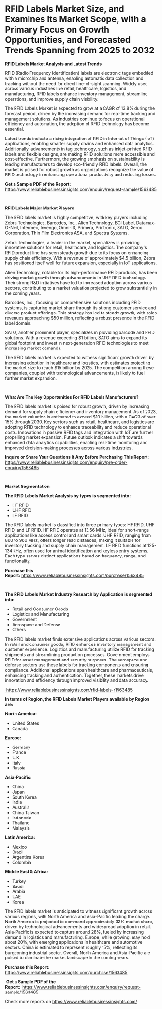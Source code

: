 <p><h1>RFID Labels Market Size, and Examines its Market Scope, with a Primary Focus on Growth Opportunities, and Forecasted Trends Spanning from 2025 to 2032</h1></p><p><strong>RFID Labels Market Analysis and Latest Trends</strong></p>
<p><p>RFID (Radio Frequency Identification) labels are electronic tags embedded with a microchip and antenna, enabling automatic data collection and tracking without the need for direct line-of-sight scanning. Widely used across various industries like retail, healthcare, logistics, and manufacturing, RFID labels enhance inventory management, streamline operations, and improve supply chain visibility.</p><p>The RFID Labels Market is expected to grow at a CAGR of 13.8% during the forecast period, driven by the increasing demand for real-time tracking and management solutions. As industries continue to focus on operational efficiency and automation, the adoption of RFID technology has become essential. </p><p>Latest trends indicate a rising integration of RFID in Internet of Things (IoT) applications, enabling smarter supply chains and enhanced data analytics. Additionally, advancements in tag technology, such as inkjet-printed RFID labels and flexible designs, are making RFID solutions more accessible and cost-effective. Furthermore, the growing emphasis on sustainability is leading manufacturers to develop eco-friendly RFID labels. Overall, the market is poised for robust growth as organizations recognize the value of RFID technology in enhancing operational productivity and reducing losses.</p></p>
<p><strong>Get a Sample PDF of the Report:&nbsp;</strong> <a href="https://www.reliablebusinessinsights.com/enquiry/request-sample/1563485?utm_campaign=3000&utm_medium=2&utm_source=Github&utm_content=ia&utm_term=05042025&utm_id=rfid-labels">https://www.reliablebusinessinsights.com/enquiry/request-sample/1563485</a></p>
<p>&nbsp;</p>
<p><strong>RFID Labels Major Market Players</strong></p>
<p><p>The RFID labels market is highly competitive, with key players including Zebra Technologies, Barcodes, Inc., Alien Technology, BCI Label, Datamax-O-Neil, Intermec, Invengo, Omni-ID, Primera, Printronix, SATO, Xerox Corporation, Thin Film Electronics ASA, and Spectra Systems. </p><p>Zebra Technologies, a leader in the market, specializes in providing innovative solutions for retail, healthcare, and logistics. The company's RFID product line has seen steady growth due to its focus on enhancing supply chain efficiency. With a revenue of approximately $4.5 billion, Zebra has positioned itself well for future expansion, especially in IoT applications.</p><p>Alien Technology, notable for its high-performance RFID products, has been driving market growth through advancements in UHF RFID technology. Their strong R&D initiatives have led to increased adoption across various sectors, contributing to a market valuation projected to grow substantially in the coming years.</p><p>Barcodes, Inc., focusing on comprehensive solutions including RFID systems, is capturing market share through its strong customer service and diverse product offerings. This strategy has led to steady growth, with sales revenues approaching $50 million, reflecting a robust presence in the RFID label domain.</p><p>SATO, another prominent player, specializes in providing barcode and RFID solutions. With a revenue exceeding $1 billion, SATO aims to expand its global footprint and invest in next-generation RFID technologies to meet increasing market demands.</p><p>The RFID labels market is expected to witness significant growth driven by increasing adoption in healthcare and logistics, with estimates projecting the market size to reach $15 billion by 2025. The competition among these companies, coupled with technological advancements, is likely to fuel further market expansion.</p></p>
<p>&nbsp;</p>
<p><strong>What Are The Key Opportunities For RFID Labels Manufacturers?</strong></p>
<p><p>The RFID labels market is poised for robust growth, driven by increasing demand for supply chain efficiency and inventory management. As of 2023, the market valuation is estimated to exceed $10 billion, with a CAGR of over 15% through 2030. Key sectors such as retail, healthcare, and logistics are adopting RFID technology to enhance traceability and reduce operational costs. Innovations in passive RFID tags and integration with IoT are further propelling market expansion. Future outlook indicates a shift towards enhanced data analytics capabilities, enabling real-time monitoring and improved decision-making processes across various industries.</p></p>
<p><strong>Inquire or Share Your Questions If Any Before Purchasing This Report:</strong> <a href="https://www.reliablebusinessinsights.com/enquiry/pre-order-enquiry/1563485?utm_campaign=3000&utm_medium=2&utm_source=Github&utm_content=ia&utm_term=05042025&utm_id=rfid-labels">https://www.reliablebusinessinsights.com/enquiry/pre-order-enquiry/1563485</a></p>
<p>&nbsp;</p>
<p><strong>Market Segmentation</strong></p>
<p><strong>The RFID Labels Market Analysis by types is segmented into:</strong></p>
<p><ul><li>HF RFID</li><li>UHF RFID</li><li>LF RFID</li></ul></p>
<p><p>The RFID labels market is classified into three primary types: HF RFID, UHF RFID, and LF RFID. HF RFID operates at 13.56 MHz, ideal for short-range applications like access control and smart cards. UHF RFID, ranging from 860 to 960 MHz, offers longer read distances, making it suitable for inventory tracking and supply chain management. LF RFID functions at 125-134 kHz, often used for animal identification and keyless entry systems. Each type serves distinct applications based on frequency, range, and functionality.</p></p>
<p><strong>Purchase this Report:&nbsp;</strong><a href="https://www.reliablebusinessinsights.com/purchase/1563485?utm_campaign=3000&utm_medium=2&utm_source=Github&utm_content=ia&utm_term=05042025&utm_id=rfid-labels">https://www.reliablebusinessinsights.com/purchase/1563485</a></p>
<p>&nbsp;</p>
<p><strong>The RFID Labels Market Industry Research by Application is segmented into:</strong></p>
<p><ul><li>Retail and Consumer Goods</li><li>Logistics and Manufacturing</li><li>Government</li><li>Aerospace and Defense</li><li>Others</li></ul></p>
<p><p>The RFID labels market finds extensive applications across various sectors. In retail and consumer goods, RFID enhances inventory management and customer experience. Logistics and manufacturing utilize RFID for tracking shipments and streamlining production processes. Government employs RFID for asset management and security purposes. The aerospace and defense sectors use these labels for tracking components and ensuring compliance. Additional applications span healthcare and pharmaceuticals, enhancing tracking and authentication. Together, these markets drive innovation and efficiency through improved visibility and data accuracy.</p></p>
<p><a href="https://www.reliablebusinessinsights.com/rfid-labels-r1563485?utm_campaign=3000&utm_medium=2&utm_source=Github&utm_content=ia&utm_term=05042025&utm_id=rfid-labels">&nbsp;https://www.reliablebusinessinsights.com/rfid-labels-r1563485</a></p>
<p><strong>In terms of Region, the RFID Labels Market Players available by Region are:</strong></p>
<p>
    <p> <strong> North America: </strong>
        <ul>
            <li>United States</li>
            <li>Canada</li>
        </ul>
        </p> 
    <p> <strong> Europe: </strong>
        <ul>
            <li>Germany</li>
            <li>France</li>
            <li>U.K.</li>
            <li>Italy</li>
            <li>Russia</li>
        </ul>
        </p> 
    <p> <strong> Asia-Pacific: </strong>
        <ul>
            <li>China</li>
            <li>Japan</li>
            <li>South Korea</li>
            <li>India</li>
            <li>Australia</li>
            <li>China Taiwan</li>
            <li>Indonesia</li>
            <li>Thailand</li>
            <li>Malaysia</li>
        </ul>
        </p> 
    <p> <strong> Latin America: </strong>
        <ul>
            <li>Mexico</li>
            <li>Brazil</li>
            <li>Argentina Korea</li>
            <li>Colombia</li>
        </ul>
        </p> 
    <p> <strong> Middle East & Africa: </strong>
        <ul>
            <li>Turkey</li>
            <li>Saudi</li>
            <li>Arabia</li>
            <li>UAE</li>
            <li>Korea</li>
        </ul>
    </p>
    </p>
<p><p>The RFID labels market is anticipated to witness significant growth across various regions, with North America and Asia-Pacific leading the charge. North America is projected to command approximately 32% market share, driven by technological advancements and widespread adoption in retail. Asia-Pacific is expected to capture around 28%, fueled by increasing demand in logistics and manufacturing. Europe, while growing, may hold about 20%, with emerging applications in healthcare and automotive sectors. China is estimated to represent roughly 15%, reflecting its burgeoning industrial sector. Overall, North America and Asia-Pacific are poised to dominate the market landscape in the coming years.</p></p>
<p><strong>Purchase this Report: </strong><a href="https://www.reliablebusinessinsights.com/purchase/1563485?utm_campaign=3000&utm_medium=2&utm_source=Github&utm_content=ia&utm_term=05042025&utm_id=rfid-labels">https://www.reliablebusinessinsights.com/purchase/1563485</a></p>
<p>&nbsp;<strong>Get a Sample PDF of the Report:&nbsp;&nbsp;</strong><a href="https://www.reliablebusinessinsights.com/enquiry/request-sample/1563485?utm_campaign=3000&utm_medium=2&utm_source=Github&utm_content=ia&utm_term=05042025&utm_id=rfid-labels">https://www.reliablebusinessinsights.com/enquiry/request-sample/1563485</a></p>
<p><strong></strong></p>
<p>Check more reports on <a href="https://www.reliablebusinessinsights.com/?utm_campaign=3000&utm_medium=2&utm_source=Github&utm_content=ia&utm_term=05042025&utm_id=rfid-labels">https://www.reliablebusinessinsights.com/</a></p>